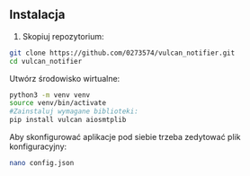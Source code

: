 ## Instalacja

1. Skopiuj repozytorium:
```bash
git clone https://github.com/0273574/vulcan_notifier.git
cd vulcan_notifier
```
Utwórz środowisko wirtualne:

```bash
python3 -m venv venv
source venv/bin/activate
#Zainstaluj wymagane biblioteki:
pip install vulcan aiosmtplib
```

Aby skonfigurować aplikacje pod siebie trzeba zedytować plik konfiguracyjny:
```bash
nano config.json
```
